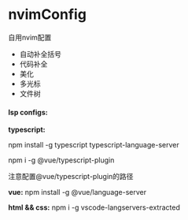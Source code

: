# nvimConfig

自用nvim配置
<ul>
<li>自动补全括号</li>
<li>代码补全</li>
<li>美化</li>
<li>多光标</li>
<li>文件树</li>
</ul>

#### lsp configs:

<b>typescript:</b>

npm install -g typescript typescript-language-server

npm i -g @vue/typescript-plugin

注意配置@vue/typescript-plugin的路径

<b>vue:</b>
npm install -g @vue/language-server

<b>html && css:</b>
npm i -g vscode-langservers-extracted